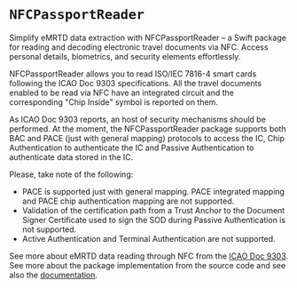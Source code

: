 # ``NFCPassportReader``

Simplify eMRTD data extraction with NFCPassportReader – a Swift package for reading and decoding electronic travel documents via NFC. 
Access personal details, biometrics, and security elements effortlessly.

NFCPassportReader allows you to read ISO/IEC 7816-4 smart cards following the ICAO Doc 9303 specifications. All the travel documents
enabled to be read via NFC have an integrated circuit and the corresponding "Chip Inside" symbol is reported on them.

As ICAO Doc 9303 reports, an host of security mechanisms should be performed. At the moment, the NFCPassportReader package supports 
both BAC and PACE (just with general mapping) protocols to access the IC, Chip Authentication to authenticate the IC and 
Passive Authentication to authenticate data stored in the IC.

Please, take note of the following:

 - PACE is supported just with general mapping. PACE integrated mapping and PACE chip authentication mapping are not supported.
 - Validation of the certification path from a Trust Anchor to the Document Signer Certificate used to sign the SOD 
during Passive Authentication is not supported.
 - Active Authentication and Terminal Authentication are not supported.


See more about eMRTD data reading through NFC from the [ICAO Doc 9303](https://www.icao.int/publications/pages/publication.aspx?docnum=9303).
See more about the package implementation from the source code and see also the [documentation]().
